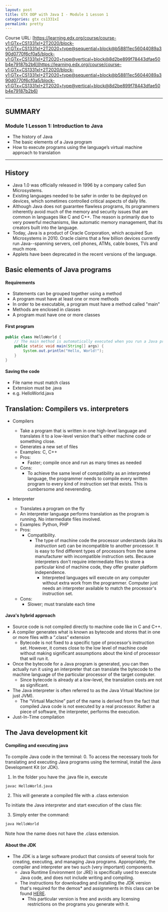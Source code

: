 ```yaml
---
layout: post
title: GTX OOP with Java I - Module 1 Lesson 1
categories: gtx cs1331xI
permalink: pretty
---
```


Course URL: [https://learning.edx.org/course/course-v1:GTx+CS1331xI+2T2020/block-v1:GTx+CS1331xI+2T2020+type@sequential+block@b58811ec56044089a390d0770f6cf0a5/block-v1:GTx+CS1331xI+2T2020+type@vertical+block@8d2be899f78443dfae50b4e79187b2b6](https://learning.edx.org/course/course-v1:GTx+CS1331xI+2T2020/block-v1:GTx+CS1331xI+2T2020+type@sequential+block@b58811ec56044089a390d0770f6cf0a5/block-v1:GTx+CS1331xI+2T2020+type@vertical+block@8d2be899f78443dfae50b4e79187b2b6)

---

## SUMMARY

### Module 1 Lesson 1: Introduction to Java

- The history of Java
- The basic elements of a Java program
- How to execute programs using the language’s virtual machine approach to translation

---

## History

- Java 1.0 was officially released in 1996 by a company called Sun Microsystems.
- Existing languages needed to be safer in order to be deployed on devices, which sometimes controlled critical aspects of daily life.
- Although Java does not guarantee flawless programs, its programmers inherently avoid much of the memory and security issues that are common in languages like C and C++. The reason is primarily due to very powerful mechanisms, like automatic memory management, that its creators built into the language.
- Today, Java is a product of Oracle Corporation, which acquired Sun Microsystems in 2010. Oracle claims that a few billion devices currently run Java--spanning servers, cell phones, ATMs, cable boxes, TVs and much more.
- Applets have been deprecated in the recent versions of the language.

## Basic elements of Java programs

#### Requirements

- Statements can be grouped together using a method
- A program must have at least one or more methods
- In order to be executable, a program must have a method called "main"
- Methods are enclosed in classes
- A program must have one or more classes

#### First program

```java
public class HelloWorld {
    // The main method is automatically executed when you run a Java program
    public static void main(String[] args) {
        System.out.println("Hello, World!");
    }
}
```

#### Saving the code

- File name must match class
- Extension must be .java
- e.g. HelloWorld.java

## Translation: Compilers vs. interpreters

- Compilers

  - Take a program that is written in one high-level language and translates it to a low-level version that's either machine code or something close.
  - Generates a new set of files
  - Examples: C, C++
  - Pros:
    - Faster; compile once and run as many times as needed
  - Cons:
    - To achieve the same level of compatibility as an interpreted language, the programmer needs to compile every written program to every kind of instruction set that exists. This is cumbersome and neverending.

- Interpreter
  - Translates a program on the fly
  - An interpreter language performs translation as the program is running. No intermediate files involved.
  - Examples: Python, PHP
  - Pros:
    - Compatibility.
      - The type of machine code the processor understands (aka its _instruction set_) can be incompatible to another processor. It is easy to find different types of processors from the same manufacturer with incompatible instruction sets. Because interpreters don't require intermediate files to store a particular kind of machine code, they offer greater platform independence.
        - Interpreted languages will execute on any computer without extra work from the programmer. Computer just needs an interpreter available to match the processor's instruction set.
  - Cons:
    - Slower; must translate each time

#### Java's hybrid approach

- Source code is not compiled directly to machine code like in C and C++.
- A compiler generates what is known as bytecode and stores that in one or more files with a “.class” extension
  - Bytecode is not fixed to a specific type of processor’s instruction set. However, it comes close to the low level of machine code without making significant assumptions about the kind of processor that will run it.
- Once the bytecode for a Java program is generated, you can then actually run it using an interpreter that can translate the bytecode to the machine language of the particular processor of the target computer.
  - Since bytecode is already at a low-level, the translation costs are not as significant.
- The Java interpreter is often referred to as the Java Virtual Machine (or just JVM).
  - The “Virtual Machine” part of the name is derived from the fact that compiled Java code is not executed by a real processor. Rather a piece of software, the interpreter, performs the execution.
- Just-In-Time compilation

## The Java development kit

#### Compiling and executing java

To compile Java code in the terminal: 0. To access the necessary tools for translating and executing Java programs using the terminal, install the Java Development Kit (or JDK).

1. In the folder you have the .java file in, execute

```bash
javac HelloWorld.java
```

2. This will generate a compiled file with a .class extension

To initiate the Java interpreter and start execution of the class file:

3. Simply enter the command:

```bash
java HelloWorld
```

Note how the name does not have the .class extension.

#### About the JDK

- The JDK is a large software product that consists of several tools for creating, executing, and managing Java programs. Appropriately, the compiler and interpreter are two such (very important) components.
  - Java Runtime Environment (or JRE) is specifically used to execute Java code, and does not include writing and compiling.
  - The instructions for downloading and installing the JDK version that's required for the demos\* and assignments in this class can be found [HERE](https://courses.edx.org/assets/courseware/v1/e632beecc04ac111f6420bc1a07f9fb8/asset-v1:GTx+CS1331xI+2T2020+type@asset+block/Installing_Java_Guide__JDK_11_.pdf).
    - This particular version is free and avoids any licensing restrictions on the programs you generate with it.
